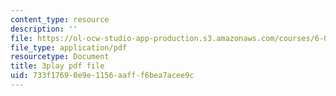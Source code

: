 ```yaml
---
content_type: resource
description: ''
file: https://ol-ocw-studio-app-production.s3.amazonaws.com/courses/6-00-introduction-to-computer-science-and-programming-fall-2008/733f17690e9e1156aafff6bea7acee9c_SXR9CDof7qw.pdf
file_type: application/pdf
resourcetype: Document
title: 3play pdf file
uid: 733f1769-0e9e-1156-aaff-f6bea7acee9c
---
```

